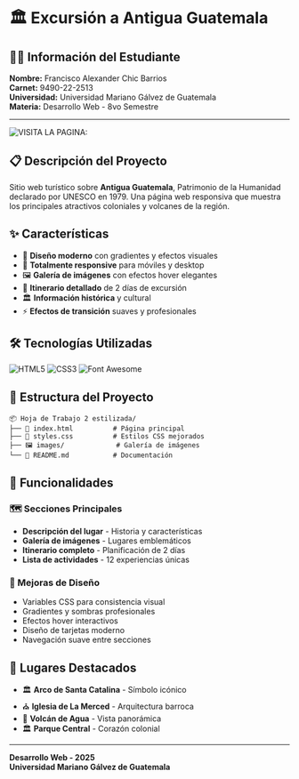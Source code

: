 # 🏛️ Excursión a Antigua Guatemala

## 👨‍🎓 Información del Estudiante

**Nombre:** Francisco Alexander Chic Barrios  
**Carnet:** 9490-22-2513  
**Universidad:** Universidad Mariano Gálvez de Guatemala  
**Materia:** Desarrollo Web - 8vo Semestre  

---

![VISITA LA PAGINA:](https://hojadetrabajodos.netlify.app)

## 📋 Descripción del Proyecto

Sitio web turístico sobre **Antigua Guatemala**, Patrimonio de la Humanidad declarado por UNESCO en 1979. Una página web responsiva que muestra los principales atractivos coloniales y volcanes de la región.

## ✨ Características

- 🎨 **Diseño moderno** con gradientes y efectos visuales
- 📱 **Totalmente responsive** para móviles y desktop
- 🖼️ **Galería de imágenes** con efectos hover elegantes
- 📅 **Itinerario detallado** de 2 días de excursión
- 🏛️ **Información histórica** y cultural
- ⚡ **Efectos de transición** suaves y profesionales

## 🛠️ Tecnologías Utilizadas

![HTML5](https://img.shields.io/badge/HTML5-E34F26?style=flat&logo=html5&logoColor=white)
![CSS3](https://img.shields.io/badge/CSS3-1572B6?style=flat&logo=css3&logoColor=white)
![Font Awesome](https://img.shields.io/badge/Font_Awesome-339AF0?style=flat&logo=fontawesome&logoColor=white)

## 📁 Estructura del Proyecto

```
📦 Hoja de Trabajo 2 estilizada/
├── 📄 index.html          # Página principal
├── 🎨 styles.css          # Estilos CSS mejorados
├── 🖼️ images/             # Galería de imágenes
└── 📖 README.md           # Documentación
```

## 🎯 Funcionalidades

### 🗺️ Secciones Principales
- **Descripción del lugar** - Historia y características
- **Galería de imágenes** - Lugares emblemáticos
- **Itinerario completo** - Planificación de 2 días
- **Lista de actividades** - 12 experiencias únicas

### 🎨 Mejoras de Diseño
- Variables CSS para consistencia visual
- Gradientes y sombras profesionales  
- Efectos hover interactivos
- Diseño de tarjetas moderno
- Navegación suave entre secciones

## 🌟 Lugares Destacados

- 🏛️ **Arco de Santa Catalina** - Símbolo icónico
- ⛪ **Iglesia de La Merced** - Arquitectura barroca
- 🌋 **Volcán de Agua** - Vista panorámica
- 🏛️ **Parque Central** - Corazón colonial

---

**Desarrollo Web - 2025**  
**Universidad Mariano Gálvez de Guatemala**